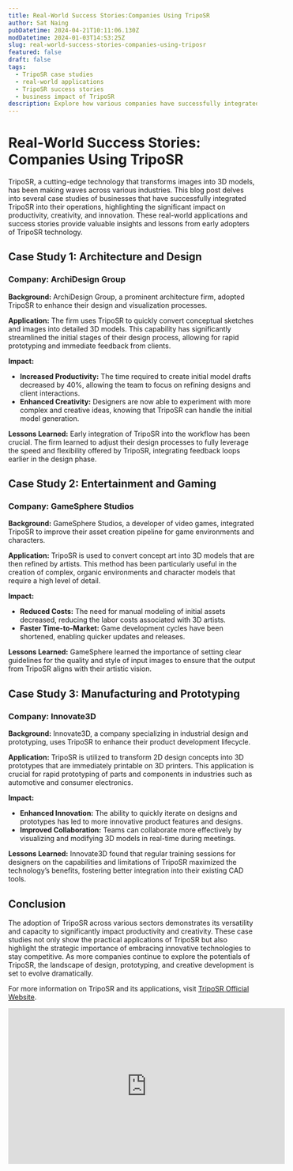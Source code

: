 ```yaml
---
title: Real-World Success Stories:Companies Using TripoSR
author: Sat Naing
pubDatetime: 2024-04-21T10:11:06.130Z
modDatetime: 2024-01-03T14:53:25Z
slug: real-world-success-stories-companies-using-triposr
featured: false
draft: false
tags:
  - TripoSR case studies
  - real-world applications
  - TripoSR success stories
  - business impact of TripoSR
description: Explore how various companies have successfully integrated TripoSR technology to enhance productivity and creativity in their operations.
---
```


# Real-World Success Stories: Companies Using TripoSR

TripoSR, a cutting-edge technology that transforms images into 3D models, has been making waves across various industries. This blog post delves into several case studies of businesses that have successfully integrated TripoSR into their operations, highlighting the significant impact on productivity, creativity, and innovation. These real-world applications and success stories provide valuable insights and lessons from early adopters of TripoSR technology.

## Case Study 1: Architecture and Design

### Company: ArchiDesign Group

**Background:**
ArchiDesign Group, a prominent architecture firm, adopted TripoSR to enhance their design and visualization processes.

**Application:**
The firm uses TripoSR to quickly convert conceptual sketches and images into detailed 3D models. This capability has significantly streamlined the initial stages of their design process, allowing for rapid prototyping and immediate feedback from clients.

**Impact:**

- **Increased Productivity:** The time required to create initial model drafts decreased by 40%, allowing the team to focus on refining designs and client interactions.
- **Enhanced Creativity:** Designers are now able to experiment with more complex and creative ideas, knowing that TripoSR can handle the initial model generation.

**Lessons Learned:**
Early integration of TripoSR into the workflow has been crucial. The firm learned to adjust their design processes to fully leverage the speed and flexibility offered by TripoSR, integrating feedback loops earlier in the design phase.

## Case Study 2: Entertainment and Gaming

### Company: GameSphere Studios

**Background:**
GameSphere Studios, a developer of video games, integrated TripoSR to improve their asset creation pipeline for game environments and characters.

**Application:**
TripoSR is used to convert concept art into 3D models that are then refined by artists. This method has been particularly useful in the creation of complex, organic environments and character models that require a high level of detail.

**Impact:**

- **Reduced Costs:** The need for manual modeling of initial assets decreased, reducing the labor costs associated with 3D artists.
- **Faster Time-to-Market:** Game development cycles have been shortened, enabling quicker updates and releases.

**Lessons Learned:**
GameSphere learned the importance of setting clear guidelines for the quality and style of input images to ensure that the output from TripoSR aligns with their artistic vision.

## Case Study 3: Manufacturing and Prototyping

### Company: Innovate3D

**Background:**
Innovate3D, a company specializing in industrial design and prototyping, uses TripoSR to enhance their product development lifecycle.

**Application:**
TripoSR is utilized to transform 2D design concepts into 3D prototypes that are immediately printable on 3D printers. This application is crucial for rapid prototyping of parts and components in industries such as automotive and consumer electronics.

**Impact:**

- **Enhanced Innovation:** The ability to quickly iterate on designs and prototypes has led to more innovative product features and designs.
- **Improved Collaboration:** Teams can collaborate more effectively by visualizing and modifying 3D models in real-time during meetings.

**Lessons Learned:**
Innovate3D found that regular training sessions for designers on the capabilities and limitations of TripoSR maximized the technology’s benefits, fostering better integration into their existing CAD tools.

## Conclusion

The adoption of TripoSR across various sectors demonstrates its versatility and capacity to significantly impact productivity and creativity. These case studies not only show the practical applications of TripoSR but also highlight the strategic importance of embracing innovative technologies to stay competitive. As more companies continue to explore the potentials of TripoSR, the landscape of design, prototyping, and creative development is set to evolve dramatically.

For more information on TripoSR and its applications, visit [TripoSR Official Website](https://triposr.example.com).

<iframe width="560" height="315" src="https://www.youtube.com/embed/KktjjmTz0B8?si=0lWNz8hth6r7IufJ" title="YouTube video player" frameborder="0" allow="accelerometer; autoplay; clipboard-write; encrypted-media; gyroscope; picture-in-picture; web-share" referrerpolicy="strict-origin-when-cross-origin" allowfullscreen></iframe>
